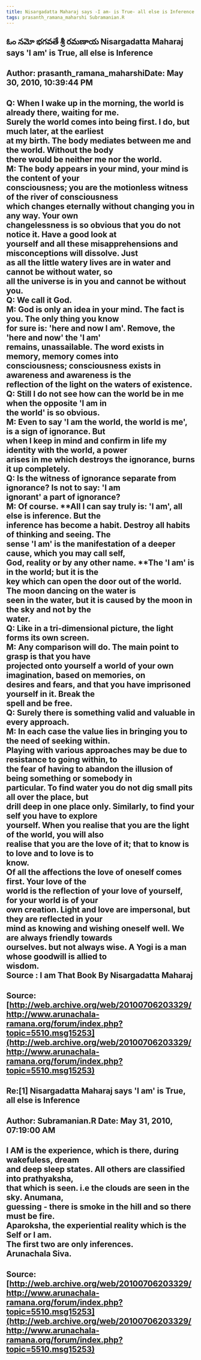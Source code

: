 ```yaml
--- 
title: Nisargadatta Maharaj says -I am- is True- all else is Inference   
tags: prasanth_ramana_maharshi Subramanian.R  
---  
```

## ఓం నమో భగవతే శ్రీ రమణాయ Nisargadatta Maharaj says 'I am' is True, all else is Inference  
Author: prasanth_ramana_maharshiDate: May 30, 2010, 10:39:44 PM  
---  
Q: When I wake up in the morning, the world is already there, waiting for me.  
Surely the world comes into being first. I do, but much later, at the earliest  
at my birth. The body mediates between me and the world. Without the body  
there would be neither me nor the world.   
M: The body appears in your mind, your mind is the content of your  
consciousness; you are the motionless witness of the river of consciousness  
which changes eternally without changing you in any way. Your own  
changelessness is so obvious that you do not notice it. Have a good look at  
yourself and all these misapprehensions and misconceptions will dissolve. Just  
as all the little watery lives are in water and cannot be without water, so  
all the universe is in you and cannot be without you.   
Q: We call it God.   
M: God is only an idea in your mind. The fact is you. The only thing you know  
for sure is: 'here and now I am'. Remove, the 'here and now' the 'I am'  
remains, unassailable. **The word exists in memory, memory comes into  
consciousness; consciousness exists in awareness and awareness is the  
reflection of the light on the waters of existence.**   
Q: Still I do not see how can the world be in me when the opposite 'I am in  
the world' is so obvious.   
M: Even to say 'I am the world, the world is me', is a sign of ignorance. But  
when I keep in mind and confirm in life my identity with the world, a power  
arises in me which destroys the ignorance, burns it up completely.   
Q: Is the witness of ignorance separate from ignorance? Is not to say: 'I am  
ignorant' a part of ignorance?   
M: Of course. **All I can say truly is: 'I am', all else is inference. But the  
inference has become a habit. Destroy all habits of thinking and seeing. The  
sense 'I am' is the manifestation of a deeper cause, which you may call self,  
God, reality or by any other name. **The 'I am' is in the world; but it is the  
key which can open the door out of the world. The moon dancing on the water is  
seen in the water, but it is caused by the moon in the sky and not by the  
water.   
Q: Like in a tri-dimensional picture, the light forms its own screen.   
M: Any comparison will do. **The main point to grasp is that you have  
projected onto yourself a world of your own imagination, based on memories, on  
desires and fears, and that you have imprisoned yourself in it. Break the  
spell and be free.**   
Q: Surely there is something valid and valuable in every approach.   
M: In each case the value lies in bringing you to the need of seeking within.  
Playing with various approaches may be due to resistance to going within, to  
the fear of having to abandon the illusion of being something or somebody in  
particular. To find water you do not dig small pits all over the place, but  
drill deep in one place only. Similarly, to find your self you have to explore  
yourself. When you realise that you are the light of the world, you will also  
realise that you are the love of it; that to know is to love and to love is to  
know.   
 **Of all the affections the love of oneself comes first. Your love of the  
world is the reflection of your love of yourself, for your world is of your  
own creation. Light and love are impersonal, but they are reflected in your  
mind as knowing and wishing oneself well.** We are always friendly towards  
ourselves. but not always wise. A Yogi is a man whose goodwill is allied to  
wisdom.   
 **Source** : I am That Book By Nisargadatta Maharaj
 ---  
Source:[http://web.archive.org/web/20100706203329/http://www.arunachala-ramana.org/forum/index.php?topic=5510.msg15253](http://web.archive.org/web/20100706203329/http://www.arunachala-ramana.org/forum/index.php?topic=5510.msg15253)   
---  

## Re:[1] Nisargadatta Maharaj says 'I am' is True, all else is Inference  
Author: Subramanian.R       Date: May 31, 2010, 07:19:00 AM  
---  
I AM is the experience, which is there, during wakefuless, dream   
and deep sleep states. All others are classified into prathyaksha,   
that which is seen. i.e the clouds are seen in the sky. Anumana,   
guessing - there is smoke in the hill and so there must be fire.   
Aparoksha, the experiential reality which is the Self or I am.   
The first two are only inferences.   
Arunachala Siva.
 ---  
Source:[http://web.archive.org/web/20100706203329/http://www.arunachala-ramana.org/forum/index.php?topic=5510.msg15253](http://web.archive.org/web/20100706203329/http://www.arunachala-ramana.org/forum/index.php?topic=5510.msg15253)   
---  

